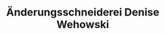 ---
title: "Änderungsschneiderei Denise Wehowski"
url: /salzbergen/aenderungsschneiderei-denise-wehowski/
shop: Schneiderei
---